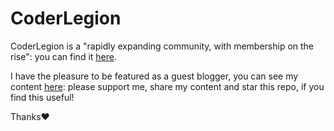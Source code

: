 # CoderLegion

CoderLegion is a "rapidly expanding community, with membership on the rise": you can find it [here](https://coderlegion.com/).

I have the pleasure to be featured as a guest blogger, you can see my content [here](https://coderlegion.com/user/Astra+Bertelli): please support me, share my content and star this repo, if you find this useful!

Thanks❤️
